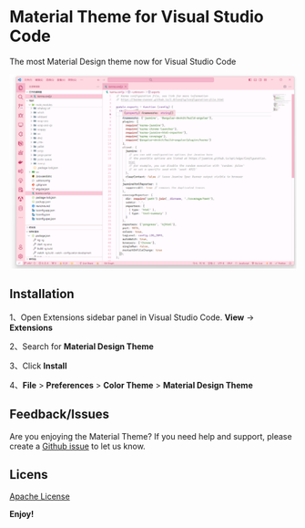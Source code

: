 # Material Theme for Visual Studio Code

The most Material Design theme now for Visual Studio Code

![01 screenshot](https://github.com/scung-cn/material-theme-vsc/blob/master/screenshots/01.png?raw=true)


## Installation

1、Open Extensions sidebar panel in Visual Studio Code. **View** → **Extensions**

2、Search for **Material Design Theme**

3、Click **Install**

4、**File** > **Preferences** > **Color Theme** > **Material Design Theme**

## Feedback/Issues

Are you enjoying the Material Theme? If you need help and support, please create a [Github issue](https://github.com/scung-cn/material-theme-vsc/issues) to let us know.

## Licens

[Apache License](https://github.com/scung-cn/material-theme-vsc/blob/master/LICENSE)

**Enjoy!**
